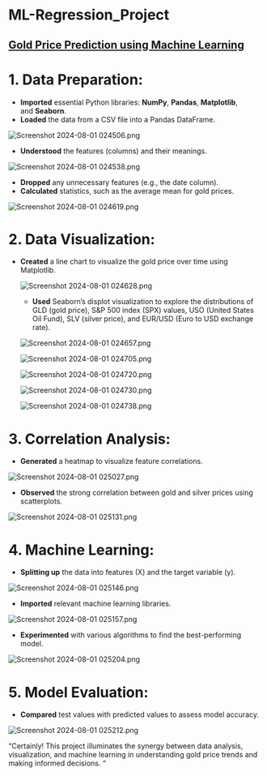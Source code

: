 # ML-Regression_Project

## [Gold Price Prediction using Machine Learning](https://github.com/Vidhya-bharathi-raj/ML-Regression-Project)

# **1. Data Preparation**:

- **Imported** essential Python libraries: **NumPy**, **Pandas**, **Matplotlib**, and **Seaborn**.
- **Loaded** the data from a CSV file into a Pandas DataFrame.

![Screenshot 2024-08-01 024506.png](https://github.com/Vidhya-bharathi-raj/Project-Images/blob/main/ML%20Regression%20Project%20Image/Screenshot%202024-08-01%20024506.png)

- **Understood** the features (columns) and their meanings.

![Screenshot 2024-08-01 024538.png](https://github.com/Vidhya-bharathi-raj/Project-Images/blob/main/ML%20Regression%20Project%20Image/Screenshot%202024-08-01%20024538.png)

- **Dropped** any unnecessary features (e.g., the date column).
- **Calculated** statistics, such as the average mean for gold prices.

![Screenshot 2024-08-01 024619.png](https://github.com/Vidhya-bharathi-raj/Project-Images/blob/main/ML%20Regression%20Project%20Image/Screenshot%202024-08-01%20024619.png)

# 2. Data Visualization:

- **Created** a line chart to visualize the gold price over time using Matplotlib.
    
    
    ![Screenshot 2024-08-01 024628.png](https://github.com/Vidhya-bharathi-raj/Project-Images/blob/main/ML%20Regression%20Project%20Image/Screenshot%202024-08-01%20024628.png)
    
    - **Used** Seaborn’s displot visualization to explore the distributions of GLD (gold price), S&P 500 index (SPX) values, USO (United States Oil Fund), SLV (silver price), and EUR/USD (Euro to USD exchange rate).
    
    ![Screenshot 2024-08-01 024657.png](https://github.com/Vidhya-bharathi-raj/Project-Images/blob/main/ML%20Regression%20Project%20Image/Screenshot%202024-08-01%20024657.png)
    
    ![Screenshot 2024-08-01 024705.png](https://github.com/Vidhya-bharathi-raj/Project-Images/blob/main/ML%20Regression%20Project%20Image/Screenshot%202024-08-01%20024705.png)
    
    ![Screenshot 2024-08-01 024720.png](https://github.com/Vidhya-bharathi-raj/Project-Images/blob/main/ML%20Regression%20Project%20Image/Screenshot%202024-08-01%20024720.png)
    
    ![Screenshot 2024-08-01 024730.png](https://github.com/Vidhya-bharathi-raj/Project-Images/blob/main/ML%20Regression%20Project%20Image/Screenshot%202024-08-01%20024730.png)
    
    ![Screenshot 2024-08-01 024738.png](https://github.com/Vidhya-bharathi-raj/Project-Images/blob/main/ML%20Regression%20Project%20Image/Screenshot%202024-08-01%20024738.png)
    

# **3. Correlation Analysis**:

- **Generated** a heatmap to visualize feature correlations.

![Screenshot 2024-08-01 025027.png](https://github.com/Vidhya-bharathi-raj/Project-Images/blob/main/ML%20Regression%20Project%20Image/Screenshot%202024-08-01%20025027.png)

- **Observed** the strong correlation between gold and silver prices using scatterplots.

![Screenshot 2024-08-01 025131.png](https://github.com/Vidhya-bharathi-raj/Project-Images/blob/main/ML%20Regression%20Project%20Image/Screenshot%202024-08-01%20025131.png)

# **4. Machine Learning**:

- **Splitting up** the data into features (X) and the target variable (y).

![Screenshot 2024-08-01 025146.png](https://github.com/Vidhya-bharathi-raj/Project-Images/blob/main/ML%20Regression%20Project%20Image/Screenshot%202024-08-01%20025146.png)

- **Imported** relevant machine learning libraries.

![Screenshot 2024-08-01 025157.png](https://github.com/Vidhya-bharathi-raj/Project-Images/blob/main/ML%20Regression%20Project%20Image/Screenshot%202024-08-01%20025157.png)

- **Experimented** with various algorithms to find the best-performing model.

![Screenshot 2024-08-01 025204.png](https://github.com/Vidhya-bharathi-raj/Project-Images/blob/main/ML%20Regression%20Project%20Image/Screenshot%202024-08-01%20025204.png)

# **5. Model Evaluation**:

- **Compared** test values with predicted values to assess model accuracy.

![Screenshot 2024-08-01 025212.png](https://github.com/Vidhya-bharathi-raj/Project-Images/blob/main/ML%20Regression%20Project%20Image/Screenshot%202024-08-01%20025212.png)

“Certainly! This project illuminates the synergy between data analysis, visualization, and machine learning in understanding gold price trends and making informed decisions. “
